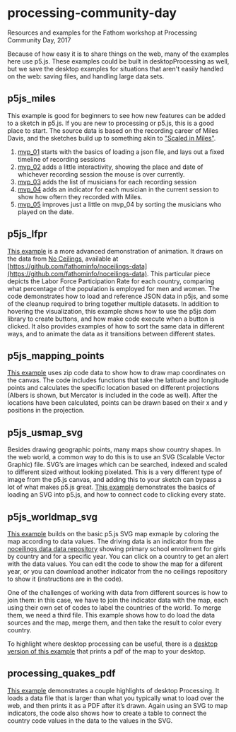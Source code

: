 # processing-community-day
Resources and examples for the Fathom workshop at Processing Community Day, 2017

Because of how easy it is to share things on the web, many of the examples here use p5.js. These examples could be built in desktopProcessing as well, but we save the desktop examples for situations that aren't easily handled on the web: saving files, and handling large data sets.

## p5js_miles
This example is good for beginners to see how new features can be added to a sketch in p5.js. If you are new to processing or p5.js, this is a good place to start. The source data is based on the recording career of Miles Davis, and the sketches build up to something akin to ["Scaled in Miles"](https://fathom.info/miles-web/). 
1. [mvp_01](examples/mvp_01/) starts with the basics of loading a json file, and lays out a fixed timeline of recording sessions
1. [mvp_02](examples/mvp_02/) adds a little interactivity, showing the place and date of whichever recording session the mouse is over currently. 
1. [mvp_03](examples/mvp_03/) adds the list of musicians for each recording session
1. [mvp_04](examples/mvp_04/) adds an indicator for each musician in the current session to show how oftern they recorded with Miles. 
1. [mvp_05](examples/mvp_05/) improves just a little on mvp_04 by sorting the musicians who played on the date.


## p5js_lfpr
[This example](examples/p5js_lfpr) is a more advanced demonstration of animation. It draws on the data from [No Ceilings](http://noceilings.org), available at [https://github.com/fathominfo/noceilings-data](https://github.com/fathominfo/noceilings-data). This particular piece depicts the Labor Force Participation Rate for each country, comparing what percentage of the population is employed for men and women. The code demonstrates how to load and reference JSON data in p5js, and some of the cleanup required to bring together multiple datasets. In addition to hovering the visualization, this example shows how to use the p5js dom library to create buttons, and how make code execute when a button is clicked. It also provides examples of how to sort the same data in different ways, and to animate the data as it transitions between different states. 


## p5js_mapping_points
[This example](examples/p5js_mapping_points) uses zip code data to show how to draw map coordinates on the canvas. The code includes functions that take the latitude and longitude points and calculates the specific location based on different projections (Albers is shown, but Mercator is included in the code as well). After the locations have been calculated, points can be drawn based on their x and y positions in the projection. 


## p5js_usmap_svg
Besides drawing geographic points, many maps show country shapes. In the web world, a common way to do this is to use an SVG (Scalable Vector Graphic) file. SVG’s are images which can be searched, indexed and scaled to different sized without looking pixelated. This is a very different type of image from the p5.js canvas, and adding this to your sketch can bypass a lot of what makes p5.js great. [This example](examples/p5js_usmap_svg/) demonstrates the basics of loading an SVG into p5.js, and how to connect code to clicking every state. 

## p5js_worldmap_svg
[This example](examples/p5js_worldmap_svg) builds on the basic p5.js SVG map exmaple by coloring the map according to data values. The driving data is an indicator from the [noceilings data data repository](https://github.com/fathominfo/noceilings-data) showing primary school enrollment for girls by country and for a specific year. You can click on a country to get an alert with the data values. You can edit the code to show the map for a diferent year, or you can download another indicator from the no ceilings repository to show it (instructions are in the code). 

One of the challenges of working with data from different sources is how to join them: in this case, we have to join the indicator data with the map, each using their own set of codes to label the countries of the world. To merge them, we need a third file. This example shows how to do load the data sources and the map, merge them, and then take the result to color every country. 

To highlight where desktop processing can be useful, there is a [desktop version of this example](https://github.com/fathominfo/noceilings-data/tree/master/examples/map_export) that prints a pdf of the map to your desktop. 


## processing_quakes_pdf
[This example](examples/processing_quakes_pdf) demonstrates a couple highlights of desktop Processing. It loads a data file that is larger than what you typically wnat to load over the web, and then prints it as a PDF after it’s drawn. Again using an SVG to map indicators, the code also shows how to create a table to connect the country code values in the data to the values in the SVG.

